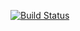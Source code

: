 [![Build Status](https://dev.azure.com/robtijhuis/TryOut%20IBC%20DevOps%20-%20CDaaS%20pipeline/_apis/build/status/robtijhuis.congenial-octo-happiness?branchName=master)](https://dev.azure.com/robtijhuis/TryOut%20IBC%20DevOps%20-%20CDaaS%20pipeline/_build/latest?definitionId=1?branchName=master)
